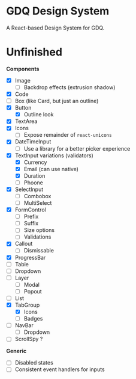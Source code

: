 # GDQ Design System

A React-based Design System for GDQ.

# Unfinished

**Components**

- [x] Image
  - [ ] Backdrop effects (extrusion shadow)
- [x] Code
- [ ] Box (like Card, but just an outline)
- [x] Button
  - [x] Outline look
- [x] TextArea
- [x] Icons
  - [ ] Expose remainder of `react-unicons`
- [x] DateTimeInput
  - [ ] Use a library for a better picker experience
- [x] TextInput variations (validators)
  - [x] Currency
  - [x] Email (can use native)
  - [x] Duration
  - [ ] Phoone
- [x] SelectInput
  - [ ] Combobox
  - [ ] MultiSelect
- [x] FormControl
  - [ ] Prefix
  - [ ] Suffix
  - [ ] Size options
  - [ ] Validations
- [x] Callout
  - [ ] Dismissable
- [x] ProgressBar
- [ ] Table
- [ ] Dropdown
- [ ] Layer
  - [ ] Modal
  - [ ] Popout
- [ ] List
- [x] TabGroup
  - [x] Icons
  - [ ] Badges
- [ ] NavBar
  - [ ] Dropdown
- [ ] ScrollSpy ?

**Generic**

- [ ] Disabled states
- [ ] Consistent event handlers for inputs
